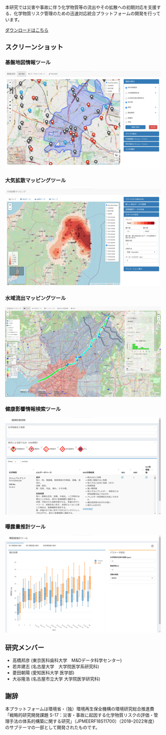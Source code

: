 本研究では災害や事故に伴う化学物質等の流出やその拡散への初期対応を支援する、化学物質リスク管理のための迅速対応統合プラットフォームの開発を行っています。

[ダウンロードはこちら](https://github.com/tkhrotn/s17-2-4/releases/download/v0.1/sample-win32-x64.zip)

## スクリーンショット
### 基盤地図情報ツール
![基盤地図情報ツール](img/gis.jpg "基盤地図情報ツール")

### 大気拡散マッピングツール
![大気拡散マッピングツール](img/air.jpg "大気拡散マッピングツール")

### 水域流出マッピングツール
![水域流出マッピングツール](img/basin.jpg "水域流出マッピングツール")

### 健康影響情報検索ツール
![健康影響情報検索ツール](img/db.png "健康影響情報検索ツール")

### 曝露量推計ツール
![曝露量推計ツール](img/expo.png "曝露量推計ツール")

## 研究メンバー
 * 高橋邦彦 (東京医科歯科大学　M&Dデータ科学センター)
 * 若井建志 (名古屋大学　大学院医学系研究科)
 * 菱田朝陽 (愛知医科大学 医学部)
 * 大谷隆浩 (名古屋市立大学 大学院医学研究科)

## 謝辞
本プラットフォームは環境省・（独）環境再生保全機構の環境研究総合推進費「戦略的研究開発課題 S-17：災害・事故に起因する化学物質リスクの評価・管理手法の体系的構築に関する研究」（JPMEERF18S11700）（2018–2022年度）のサブテーマの一部として開発されたものです。
